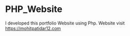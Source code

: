 # PHP_Website
I developed this portfolio Website using Php. Website visit https://mohitpatidar12.com
